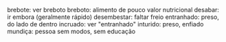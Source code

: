 brebote: ver breboto
breboto: alimento de pouco valor nutricional
desabar: ir embora (geralmente rápido)
desembestar: faltar freio
entranhado: preso, do lado de dentro
incruado: ver "entranhado"
inturido: preso, enfiado
mundiça: pessoa sem modos, sem educação
